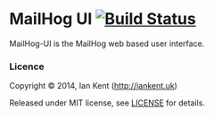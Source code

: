 MailHog UI [![Build Status](https://travis-ci.org/mailhog/smtp.svg?branch=master)](https://travis-ci.org/mailhog/smtp)
=========

MailHog-UI is the MailHog web based user interface.

### Licence

Copyright ©‎ 2014, Ian Kent (http://iankent.uk)

Released under MIT license, see [LICENSE](LICENSE.md) for details.
